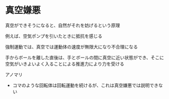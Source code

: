 # 真空嫌悪

真空ができそうになると、自然がそれを妨げるという原理

例えば、空気ポンプを引いたときに抵抗を感じる

強制運動では、真空では運動体の速度が無限大になり不合理になる

手からボールを離した直後は、手とボールの間に真空に近い状態ができ、そこに空気がいきよいよく入ることによる推進力により力を受ける

アノマリ

- コマのような回転体は回転運動を続けるが、これは真空嫌悪では説明できない
